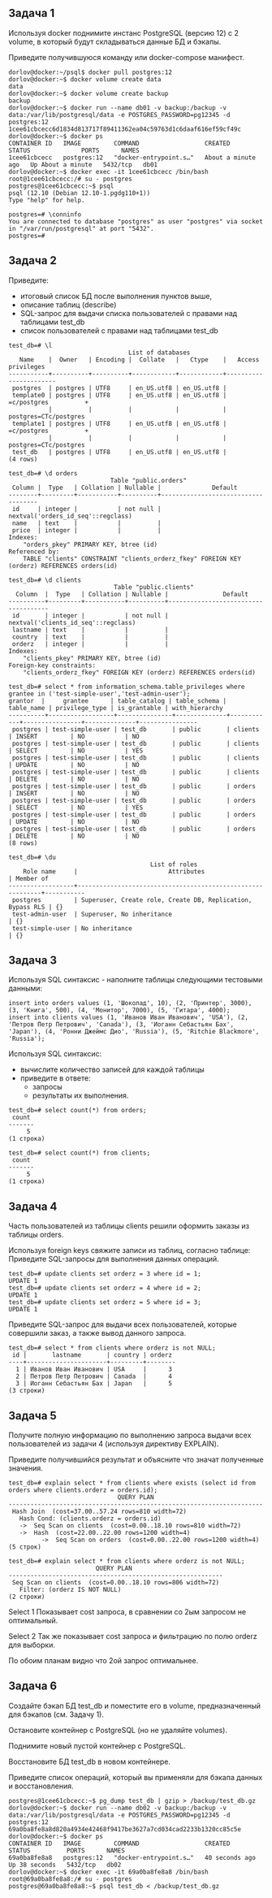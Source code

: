 ## Задача 1

Используя docker поднимите инстанс PostgreSQL (версию 12) c 2 volume, 
в который будут складываться данные БД и бэкапы.

Приведите получившуюся команду или docker-compose манифест.

```
dorlov@docker:~/psql$ docker pull postgres:12
dorlov@docker:~$ docker volume create data
data
dorlov@docker:~$ docker volume create backup
backup
dorlov@docker:~$ docker run --name db01 -v backup:/backup -v data:/var/lib/postgresql/data -e POSTGRES_PASSWORD=pg12345 -d postgres:12
1cee61cbcecc6d1834d813717f89411362ea04c59763d1c6daaf616ef59cf49c
dorlov@docker:~$ docker ps
CONTAINER ID   IMAGE         COMMAND                  CREATED              STATUS              PORTS      NAMES
1cee61cbcecc   postgres:12   "docker-entrypoint.s…"   About a minute ago   Up About a minute   5432/tcp   db01
dorlov@docker:~$ docker exec -it 1cee61cbcecc /bin/bash
root@1cee61cbcecc:/# su - postgres
postgres@1cee61cbcecc:~$ psql
psql (12.10 (Debian 12.10-1.pgdg110+1))
Type "help" for help.

postgres=# \conninfo
You are connected to database "postgres" as user "postgres" via socket in "/var/run/postgresql" at port "5432".
postgres=#
```


## Задача 2
Приведите:
- итоговый список БД после выполнения пунктов выше,
- описание таблиц (describe)
- SQL-запрос для выдачи списка пользователей с правами над таблицами test_db
- список пользователей с правами над таблицами test_db

```
test_db=# \l
                                 List of databases
   Name    |  Owner   | Encoding |  Collate   |   Ctype    |   Access privileges
-----------+----------+----------+------------+------------+-----------------------
 postgres  | postgres | UTF8     | en_US.utf8 | en_US.utf8 |
 template0 | postgres | UTF8     | en_US.utf8 | en_US.utf8 | =c/postgres          +
           |          |          |            |            | postgres=CTc/postgres
 template1 | postgres | UTF8     | en_US.utf8 | en_US.utf8 | =c/postgres          +
           |          |          |            |            | postgres=CTc/postgres
 test_db   | postgres | UTF8     | en_US.utf8 | en_US.utf8 |
(4 rows)
```

```
test_db=# \d orders
                            Table "public.orders"
 Column |  Type   | Collation | Nullable |              Default
--------+---------+-----------+----------+------------------------------------
 id     | integer |           | not null | nextval('orders_id_seq'::regclass)
 name   | text    |           |          |
 price  | integer |           |          |
Indexes:
    "orders_pkey" PRIMARY KEY, btree (id)
Referenced by:
    TABLE "clients" CONSTRAINT "clients_orderz_fkey" FOREIGN KEY (orderz) REFERENCES orders(id)
```

```
test_db=# \d clients
                             Table "public.clients"
  Column  |  Type   | Collation | Nullable |               Default
----------+---------+-----------+----------+-------------------------------------
 id       | integer |           | not null | nextval('clients_id_seq'::regclass)
 lastname | text    |           |          |
 country  | text    |           |          |
 orderz   | integer |           |          |
Indexes:
    "clients_pkey" PRIMARY KEY, btree (id)
Foreign-key constraints:
    "clients_orderz_fkey" FOREIGN KEY (orderz) REFERENCES orders(id)

test_db=# select * from information_schema.table_privileges where grantee in ('test-simple-user','test-admin-user');                                           grantor  |     grantee      | table_catalog | table_schema | table_name | privilege_type | is_grantable | with_hierarchy
----------+------------------+---------------+--------------+------------+----------------+--------------+----------------
 postgres | test-simple-user | test_db       | public       | clients    | INSERT         | NO           | NO
 postgres | test-simple-user | test_db       | public       | clients    | SELECT         | NO           | YES
 postgres | test-simple-user | test_db       | public       | clients    | UPDATE         | NO           | NO
 postgres | test-simple-user | test_db       | public       | clients    | DELETE         | NO           | NO
 postgres | test-simple-user | test_db       | public       | orders     | INSERT         | NO           | NO
 postgres | test-simple-user | test_db       | public       | orders     | SELECT         | NO           | YES
 postgres | test-simple-user | test_db       | public       | orders     | UPDATE         | NO           | NO
 postgres | test-simple-user | test_db       | public       | orders     | DELETE         | NO           | NO
(8 rows)
```

```
test_db=# \du
                                       List of roles
    Role name     |                         Attributes                         | Member of
------------------+------------------------------------------------------------+-----------
 postgres         | Superuser, Create role, Create DB, Replication, Bypass RLS | {}
 test-admin-user  | Superuser, No inheritance                                  | {}
 test-simple-user | No inheritance                                             | {}
```


## Задача 3

Используя SQL синтаксис - наполните таблицы следующими тестовыми данными:

```
insert into orders values (1, 'Шоколад', 10), (2, 'Принтер', 3000), (3, 'Книга', 500), (4, 'Монитор', 7000), (5, 'Гитара', 4000);
insert into clients values (1, 'Иванов Иван Иванович', 'USA'), (2, 'Петров Петр Петрович', 'Canada'), (3, 'Иоганн Себастьян Бах', 'Japan'), (4, 'Ронни Джеймс Дио', 'Russia'), (5, 'Ritchie Blackmore', 'Russia');
```

Используя SQL синтаксис:
- вычислите количество записей для каждой таблицы 
- приведите в ответе:
    - запросы 
    - результаты их выполнения.


```
test_db=# select count(*) from orders;
 count
-------
     5
(1 строка)
```

```
test_db=# select count(*) from clients;
 count
-------
     5
(1 строка)
```


## Задача 4

Часть пользователей из таблицы clients решили оформить заказы из таблицы orders.

Используя foreign keys свяжите записи из таблиц, согласно таблице:
Приведите SQL-запросы для выполнения данных операций.

```
test_db=# update clients set orderz = 3 where id = 1;
UPDATE 1
test_db=# update clients set orderz = 4 where id = 2;
UPDATE 1
test_db=# update clients set orderz = 5 where id = 3;
UPDATE 1
```

Приведите SQL-запрос для выдачи всех пользователей, которые совершили заказ, а также вывод данного запроса.

```
test_db=# select * from clients where orderz is not NULL;
 id |       lastname       | country | orderz
----+----------------------+---------+--------
  1 | Иванов Иван Иванович | USA     |      3
  2 | Петров Петр Петрович | Canada  |      4
  3 | Иоганн Себастьян Бах | Japan   |      5
(3 строки)
```

## Задача 5

Получите полную информацию по выполнению запроса выдачи всех пользователей из задачи 4 
(используя директиву EXPLAIN).

Приведите получившийся результат и объясните что значат полученные значения.

```
test_db=# explain select * from clients where exists (select id from orders where clients.orderz = orders.id);
                              QUERY PLAN
----------------------------------------------------------------------
 Hash Join  (cost=37.00..57.24 rows=810 width=72)
   Hash Cond: (clients.orderz = orders.id)
   ->  Seq Scan on clients  (cost=0.00..18.10 rows=810 width=72)
   ->  Hash  (cost=22.00..22.00 rows=1200 width=4)
         ->  Seq Scan on orders  (cost=0.00..22.00 rows=1200 width=4)
(5 строк)
```
```
test_db=# explain select * from clients where orderz is not NULL;
                        QUERY PLAN
-----------------------------------------------------------
 Seq Scan on clients  (cost=0.00..18.10 rows=806 width=72)
   Filter: (orderz IS NOT NULL)
(2 строки)
```
Select 1
Показывает cost запроса, в сравнении со 2ым запросом не оптимальный.

Select 2
Так же показывает cost запроса и фильтрацию по полю orderz для выборки.

По обоим планам видно что 2ой запрос оптимальнее. 

## Задача 6

Создайте бэкап БД test_db и поместите его в volume, предназначенный для бэкапов (см. Задачу 1).

Остановите контейнер с PostgreSQL (но не удаляйте volumes).

Поднимите новый пустой контейнер с PostgreSQL.

Восстановите БД test_db в новом контейнере.

Приведите список операций, который вы применяли для бэкапа данных и восстановления. 

```
postgres@1cee61cbcecc:~$ pg_dump test_db | gzip > /backup/test_db.gz
dorlov@docker:~$ docker run --name db02 -v backup:/backup -v data:/var/lib/postgresql/data -e POSTGRES_PASSWORD=pg12345 -d postgres:12
69a0ba8fe8a8d820a4934e42468f9417be3627a7cd034cad2233b1320cc85c5e
dorlov@docker:~$ docker ps
CONTAINER ID   IMAGE         COMMAND                  CREATED          STATUS          PORTS      NAMES
69a0ba8fe8a8   postgres:12   "docker-entrypoint.s…"   40 seconds ago   Up 38 seconds   5432/tcp   db02
dorlov@docker:~$ docker exec -it 69a0ba8fe8a8 /bin/bash
root@69a0ba8fe8a8:/# su - postgres
postgres@69a0ba8fe8a8:~$ psql test_db < /backup/test_db.gz
```



